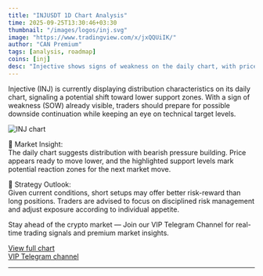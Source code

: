 ```yaml
---
title: "INJUSDT 1D Chart Analysis"
time: 2025-09-25T13:30:46+03:30
thumbnail: "/images/logos/inj.svg"
image: "https://www.tradingview.com/x/jxQQUiIK/" 
author: "CAN Premium"
tags: [analysis, roadmap]
coins: [inj]
desc: "Injective shows signs of weakness on the daily chart, with price likely targeting lower support levels."
---
```


Injective (INJ) is currently displaying distribution characteristics on its daily chart, signaling a potential shift toward lower support zones. With a sign of weakness (SOW) already visible, traders should prepare for possible downside continuation while keeping an eye on technical target levels.

![INJ chart](https://www.tradingview.com/x/jxQQUiIK/)  

🔎 Market Insight:  
The daily chart suggests distribution with bearish pressure building. Price appears ready to move lower, and the highlighted support levels mark potential reaction zones for the next market move.  

📌 Strategy Outlook:  
Given current conditions, short setups may offer better risk-reward than long positions. Traders are advised to focus on disciplined risk management and adjust exposure according to individual appetite.  

Stay ahead of the crypto market — Join our VIP Telegram Channel for real-time trading signals and premium market insights.

[View full chart](https://www.tradingview.com/x/jxQQUiIK/)  
[VIP Telegram channel](https://t.me/+2znhsiCGpI81MzQ0)

---